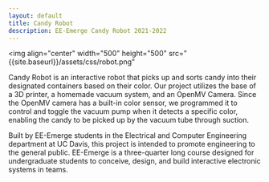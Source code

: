 ```yaml
---
layout: default
title: Candy Robot
description: EE-Emerge Candy Robot 2021-2022
---
```


<img 
  align="center"
  width="500"
  height="500"
  src="{{site.baseurl}}/assets/css/robot.png"
>

Candy Robot is an interactive robot that picks up and sorts candy into their designated containers based on their color. Our project utilizes the base of a 3D printer, a homemade vacuum system, and an OpenMV Camera. Since the OpenMV camera has a built-in color sensor, we programmed it to control and toggle the vacuum pump when it detects a specific color, enabling the candy to be picked up by the vacuum tube through suction.


Built by EE-Emerge students in the Electrical and Computer Engineering department at UC Davis, this project is intended to promote engineering to the general public. EE-Emerge is a three-quarter long course designed for undergraduate students to conceive, design, and build interactive electronic systems in teams.

